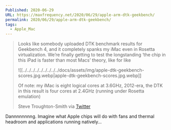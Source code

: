 ```yaml
---
Published: 2020-06-29
URL: https://maxfrequency.net/2020/06/29/apple-arm-dtk-geekbench/
permalink: 2020/06/29/apple-arm-dtk-geekbench/
tags:
  - Apple_Mac
---
```

> Looks like somebody uploaded DTK benchmark results for Geekbench 4, and it completely spanks my iMac even in Rosetta virtualization. We’re finally getting to test the longstanding ‘the chip in this iPad is faster than most Macs’ theory, like for like
> 
> ![[../../../../../../../../../docs/assets/img/apple-dtk-geekbench-scores.jpg.webp|apple-dtk-geekbench-scores.jpg.webp]]
> 
> Of note: my iMac is eight logical cores at 3.6GHz, 2012-era, the DTK in this result is four cores at 2.4GHz (running under Rosetta emulation)
> 
> Steve Troughton-Smith via [Twitter](https://twitter.com/stroughtonsmith/status/1277621512347037699)

Dannnnnnnng. Imagine what Apple chips will do with fans and thermal headroom and applications running natively…